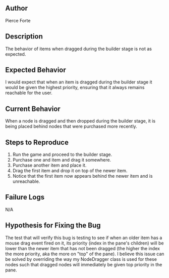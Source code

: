 ## Author
Pierce Forte

## Description
The behavior of items when dragged during the builder stage is not as expected.

## Expected Behavior
I would expect that when an item is dragged during the builder stage it would be given the highest priority, ensuring that it always remains reachable for the user.

## Current Behavior
When a node is dragged and then dropped during the builder stage, it is being placed behind nodes that were purchased more recently.

## Steps to Reproduce
 1. Run the game and proceed to the builder stage.
 2. Purchase one and item and drag it somewhere.
 3. Purchase another item and place it.
 4. Drag the first item and drop it on top of the newer item.
 5. Notice that the first item now appears behind the newer item and is unreachable.

## Failure Logs
N/A

## Hypothesis for Fixing the Bug
The test that will verify this bug is testing to see if when an older item has a mouse drag event fired on it, its priority (index in the pane's children) will be lower than the newer item that has not been dragged (the higher the index the more priority, aka the more on "top" of the pane). I believe this issue can be solved by overriding the way my NodeDragger class is used for these nodes such that dragged nodes will immediately be given top priority in the pane.   